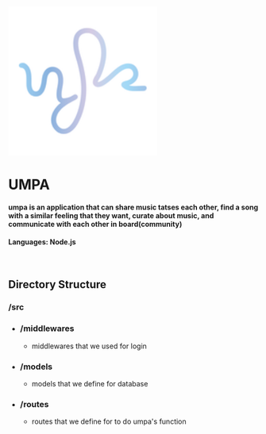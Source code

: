 <img src='167.png' width="300" height="300">


# __UMPA__

#### umpa is an application that can share music tatses each other, find a song with a similar feeling that they want, curate about music, and communicate with each other in board(community)
#### Languages: Node.js

<br>

## Directory Structure
### /src
+ ### /middlewares
    + middlewares that we used for login
+ ### /models
    + models that we define for database
+ ### /routes
    + routes that we define for to do umpa's function

